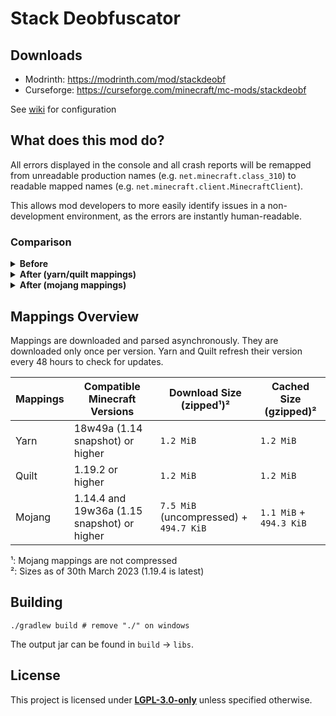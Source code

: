 # Stack Deobfuscator

## Downloads

- Modrinth: https://modrinth.com/mod/stackdeobf
- Curseforge: https://curseforge.com/minecraft/mc-mods/stackdeobf

See [wiki](https://github.com/booky10/StackDeobfuscator/wiki/Configuration) for configuration

## What does this mod do?

All errors displayed in the console and all crash reports will be remapped from unreadable production names (e.g.
`net.minecraft.class_310`) to readable mapped names (e.g. `net.minecraft.client.MinecraftClient`).

This allows mod developers to more easily identify issues in a non-development environment, as the errors are instantly
human-readable.

### Comparison

<details>
<summary><b>Before</b></summary>

> ```
> [18:04:12] [Render thread/ERROR]: Reported exception thrown!
> net.minecraft.class_148: Manually triggered debug crash
>     at net.minecraft.class_309.method_1474(class_309.java:509) ~[client-intermediary.jar:?]
>     at net.minecraft.class_310.method_1574(class_310.java:1955) ~[client-intermediary.jar:?]
>     at net.minecraft.class_310.method_1523(class_310.java:1180) ~[client-intermediary.jar:?]
>     at net.minecraft.class_310.method_1514(class_310.java:801) ~[client-intermediary.jar:?]
>     at net.minecraft.client.main.Main.main(Main.java:237) ~[minecraft-1.19.4-client.jar:?]
>     at net.fabricmc.loader.impl.game.minecraft.MinecraftGameProvider.launch(MinecraftGameProvider.java:462) ~[fabric-loader-0.14.18.jar:?]
>     at net.fabricmc.loader.impl.launch.knot.Knot.launch(Knot.java:74) ~[fabric-loader-0.14.18.jar:?]
>     at net.fabricmc.loader.impl.launch.knot.KnotClient.main(KnotClient.java:23) ~[fabric-loader-0.14.18.jar:?]
>     at org.prismlauncher.launcher.impl.StandardLauncher.launch(StandardLauncher.java:88) ~[NewLaunch.jar:?]
>     at org.prismlauncher.EntryPoint.listen(EntryPoint.java:126) ~[NewLaunch.jar:?]
>     at org.prismlauncher.EntryPoint.main(EntryPoint.java:71) ~[NewLaunch.jar:?]
> Caused by: java.lang.Throwable: Manually triggered debug crash
>     at net.minecraft.class_309.method_1474(class_309.java:506) ~[client-intermediary.jar:?]
>     ... 10 more
> ```

</details>
<details>
<summary><b>After (yarn/quilt mappings)</b></summary>

> ```
> [18:02:00] [Render thread/ERROR]: Reported exception thrown!
> [18:02:00] [Render thread/ERROR]: net.minecraft.util.crash.CrashException: Manually triggered debug crash
>     at MC//net.minecraft.client.Keyboard.pollDebugCrash(Keyboard.java:509)
>     at MC//net.minecraft.client.MinecraftClient.tick(MinecraftClient.java:1955)
>     at MC//net.minecraft.client.MinecraftClient.render(MinecraftClient.java:1180)
>     at MC//net.minecraft.client.MinecraftClient.run(MinecraftClient.java:801)
>     at net.minecraft.client.main.Main.main(Main.java:237)
>     at net.fabricmc.loader.impl.game.minecraft.MinecraftGameProvider.launch(MinecraftGameProvider.java:462)
>     at net.fabricmc.loader.impl.launch.knot.Knot.launch(Knot.java:74)
>     at net.fabricmc.loader.impl.launch.knot.KnotClient.main(KnotClient.java:23)
>     at org.prismlauncher.launcher.impl.StandardLauncher.launch(StandardLauncher.java:88)
>     at org.prismlauncher.EntryPoint.listen(EntryPoint.java:126)
>     at org.prismlauncher.EntryPoint.main(EntryPoint.java:71)
> Caused by: java.lang.Throwable: Manually triggered debug crash
>     at MC//net.minecraft.client.Keyboard.pollDebugCrash(Keyboard.java:506)
>     ... 10 more
> ```

</details>
<details>
<summary><b>After (mojang mappings)</b></summary>

> ```
> [17:52:01] [Render thread/ERROR]: Reported exception thrown!
> [17:52:01] [Render thread/ERROR]: net.minecraft.ReportedException: Manually triggered debug crash
>     at MC//net.minecraft.client.KeyboardHandler.tick(KeyboardHandler.java:509)
>     at MC//net.minecraft.client.Minecraft.tick(Minecraft.java:1955)
>     at MC//net.minecraft.client.Minecraft.runTick(Minecraft.java:1180)
>     at MC//net.minecraft.client.Minecraft.run(Minecraft.java:801)
>     at net.minecraft.client.main.Main.main(Main.java:237)
>     at net.fabricmc.loader.impl.game.minecraft.MinecraftGameProvider.launch(MinecraftGameProvider.java:462)
>     at net.fabricmc.loader.impl.launch.knot.Knot.launch(Knot.java:74)
>     at net.fabricmc.loader.impl.launch.knot.KnotClient.main(KnotClient.java:23)
>     at org.prismlauncher.launcher.impl.StandardLauncher.launch(StandardLauncher.java:88)
>     at org.prismlauncher.EntryPoint.listen(EntryPoint.java:126)
>     at org.prismlauncher.EntryPoint.main(EntryPoint.java:71)
> Caused by: java.lang.Throwable: Manually triggered debug crash
>     at MC//net.minecraft.client.KeyboardHandler.tick(KeyboardHandler.java:506)
>     ... 10 more
> ```

</details>

## Mappings Overview

Mappings are downloaded and parsed asynchronously. They are downloaded only once per version.
Yarn and Quilt refresh their version every 48 hours to check for updates.

| Mappings | Compatible Minecraft Versions               | Download Size (zipped¹)²               | Cached Size (gzipped)²  |
|----------|---------------------------------------------|----------------------------------------|-------------------------|
| Yarn     | 18w49a (1.14 snapshot) or higher            | `1.2 MiB`                              | `1.2 MiB`               |
| Quilt    | 1.19.2 or higher                            | `1.2 MiB`                              | `1.2 MiB`               |
| Mojang   | 1.14.4 and 19w36a (1.15 snapshot) or higher | `7.5 MiB` (uncompressed) + `494.7 KiB` | `1.1 MiB` + `494.3 KiB` |

¹: Mojang mappings are not compressed<br>
²: Sizes as of 30th March 2023 (1.19.4 is latest)

## Building

```shell
./gradlew build # remove "./" on windows
```

The output jar can be found in `build` → `libs`.

## License

This project is licensed under [**LGPL-3.0-only**](./LICENSE) unless specified otherwise.

